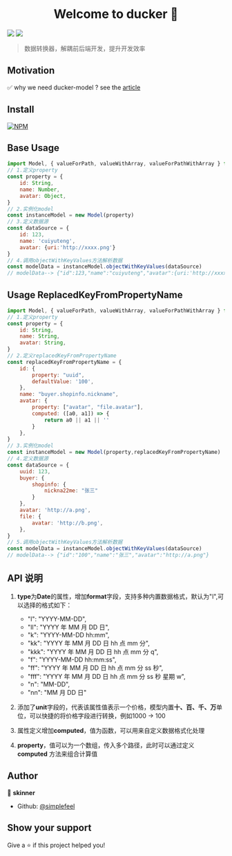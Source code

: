 <h1 align="center">Welcome to ducker 👋</h1>
<p>
  <img src="https://img.shields.io/badge/version-0.0.1-blue.svg?cacheSeconds=2592000" />
  <img src="https://badgen.net/badgesize/normal/https://raw.githubusercontent.com/simplefeel/ducker-model/master/dist/ducker.es5.js">
</p>

> 数据转换器，解耦前后端开发，提升开发效率

## Motivation

✅ why we need ducker-model ? see the [article](https://mp.weixin.qq.com/s/q6xybux0fhrUz5HE5TY0aA)

## Install

[![NPM](https://nodei.co/npm/ducker-model.png)](https://nodei.co/npm/ducker-model/)

## Base Usage

```js
import Model, { valueForPath, valueWithArray, valueForPathWithArray } from 'ducker-model'
// 1.定义property
const property = {
    id: String,
    name: Number,
    avatar: Object,
}
// 2.实例化model
const instanceModel = new Model(property)
// 3.定义数据源
const dataSource = {
    id: 123,
    name: 'cuiyuteng',
    avatar: {uri:'http://xxxx.png'}
}
// 4.调用objectWithKeyValues方法解析数据
const modelData = instanceModel.objectWithKeyValues(dataSource)
// modelData--> {"id":123,"name":"cuiyuteng","avatar":{uri:'http://xxxx.png'}}
```

## Usage ReplacedKeyFromPropertyName

```js
import Model, { valueForPath, valueWithArray, valueForPathWithArray } from 'ducker-model'
// 1.定义property
const property = {
	id: String,
	name: String,
	avatar: String,
}
// 2.定义replacedKeyFromPropertyName
const replacedKeyFromPropertyName = {
	id: {
		property: "uuid",
		defaultValue: '100',
	},
	name: "buyer.shopinfo.nickname",
	avatar: {
		property: ["avatar", "file.avatar"],
		computed: ([a0, a1]) => {
			return a0 || a1 || ''
		}
	},
}
// 3.实例化model
const instanceModel = new Model(property,replacedKeyFromPropertyName)
// 4.定义数据源
const dataSource = {
    uuid: 123,
    buyer: {
        shopinfo: {
            nickna22me: "张三"
        }
    },
    avatar: 'http://a.png',
    file: {
        avatar: 'http://b.png',
    },
}
// 5.调用objectWithKeyValues方法解析数据
const modelData = instanceModel.objectWithKeyValues(dataSource)
// modelData--> {"id":"100","name":"张三","avatar":"http://a.png"}
```


## API 说明

1. **type**为**Date**的属性，增加**format**字段，支持多种内置数据格式，默认为"l",可以选择的格式如下：

   - "l": "YYYY-MM-DD",
   - "ll": "YYYY 年 MM 月 DD 日",
   - "k": "YYYY-MM-DD hh:mm",
   - "kk": "YYYY 年 MM 月 DD 日 hh 点 mm 分",
   - "kkk": "YYYY 年 MM 月 DD 日 hh 点 mm 分 q",
   - "f": "YYYY-MM-DD hh:mm:ss",
   - "ff": "YYYY 年 MM 月 DD 日 hh 点 mm 分 ss 秒",
   - "fff": "YYYY 年 MM 月 DD 日 hh 点 mm 分 ss 秒 星期 w",
   - "n": "MM-DD",
   - "nn": "MM 月 DD 日"
   
2. 添加了**unit**字段的，代表该属性值表示一个价格，模型内置**十、百、千、万**单位，可以快捷的将价格字段进行转换，例如1000 -> 100

3. 属性定义增加**computed**，值为函数，可以用来自定义数据格式化处理

4. **property**，值可以为一个数组，传入多个路径，此时可以通过定义 **computed** 方法来组合计算值

## Author

👤 **skinner**

- Github: [@simplefeel](https://github.com/simplefeel)

## Show your support

Give a ⭐️ if this project helped you!

